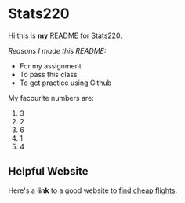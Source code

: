 # Stats220
Hi this is **my** README for Stats220.


*Reasons I made this README:*
- For my assignment
- To pass this class
- To get practice using Github

My facourite numbers are:
1. 3
2. 2
3. 6
4. 1
5. 4

## Helpful Website
Here's a **link** to a good website to [find cheap flights](https://www.skyscanner.co.nz/).
